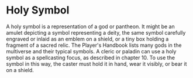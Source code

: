 # Holy Symbol

A holy symbol is a representation of a god or pantheon. It might be an amulet depicting a symbol representing a deity, the same symbol carefully engraved or inlaid as an emblem on a shield, or a tiny box holding a fragment of a sacred relic. The Player's Handbook lists many gods in the multiverse and their typical symbols. A cleric or paladin can use a holy symbol as a spellcasting focus, as described in chapter 10. To use the symbol in this way, the caster must hold it in hand, wear it visibly, or bear it on a shield.
